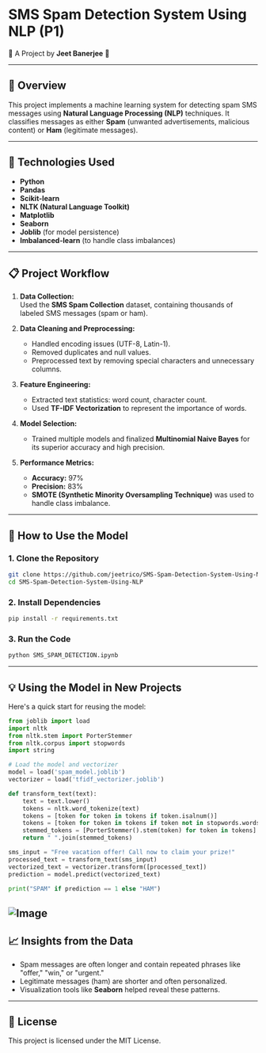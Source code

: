 # **SMS Spam Detection System Using NLP (P1)**  
🚀 A Project by **Jeet Banerjee** 🚀

---

## **📖 Overview**  
This project implements a machine learning system for detecting spam SMS messages using **Natural Language Processing (NLP)** techniques. It classifies messages as either **Spam** (unwanted advertisements, malicious content) or **Ham** (legitimate messages).

---

## **🔧 Technologies Used**  
- **Python**  
- **Pandas**  
- **Scikit-learn**  
- **NLTK (Natural Language Toolkit)**  
- **Matplotlib**  
- **Seaborn**  
- **Joblib** (for model persistence)  
- **Imbalanced-learn** (to handle class imbalances)

---

## **📋 Project Workflow**  
1. **Data Collection:**  
   Used the **SMS Spam Collection** dataset, containing thousands of labeled SMS messages (spam or ham).  
   
2. **Data Cleaning and Preprocessing:**  
   - Handled encoding issues (UTF-8, Latin-1).  
   - Removed duplicates and null values.  
   - Preprocessed text by removing special characters and unnecessary columns.

3. **Feature Engineering:**  
   - Extracted text statistics: word count, character count.  
   - Used **TF-IDF Vectorization** to represent the importance of words.  

4. **Model Selection:**  
   - Trained multiple models and finalized **Multinomial Naive Bayes** for its superior accuracy and high precision.  

5. **Performance Metrics:**  
   - **Accuracy:** 97%  
   - **Precision:** 83%  
   - **SMOTE (Synthetic Minority Oversampling Technique)** was used to handle class imbalance.

---

## **🚀 How to Use the Model**  

### **1. Clone the Repository**  
```bash
git clone https://github.com/jeetrico/SMS-Spam-Detection-System-Using-NLP.git
cd SMS-Spam-Detection-System-Using-NLP
```

### **2. Install Dependencies**  
```bash
pip install -r requirements.txt
```

### **3. Run the Code**  
```bash
python SMS_SPAM_DETECTION.ipynb
```

---

## **💡 Using the Model in New Projects**  
Here's a quick start for reusing the model:  

```python
from joblib import load
import nltk
from nltk.stem import PorterStemmer
from nltk.corpus import stopwords
import string

# Load the model and vectorizer
model = load('spam_model.joblib')
vectorizer = load('tfidf_vectorizer.joblib')

def transform_text(text):
    text = text.lower()
    tokens = nltk.word_tokenize(text)
    tokens = [token for token in tokens if token.isalnum()]
    tokens = [token for token in tokens if token not in stopwords.words('english')]
    stemmed_tokens = [PorterStemmer().stem(token) for token in tokens]
    return " ".join(stemmed_tokens)

sms_input = "Free vacation offer! Call now to claim your prize!"
processed_text = transform_text(sms_input)
vectorized_text = vectorizer.transform([processed_text])
prediction = model.predict(vectorized_text)

print("SPAM" if prediction == 1 else "HAM")
```
![Image](https://github.com/user-attachments/assets/2ce58340-bc48-4d69-b76e-312c6b2deed9)
---

## **📈 Insights from the Data**  
- Spam messages are often longer and contain repeated phrases like "offer," "win," or "urgent."  
- Legitimate messages (ham) are shorter and often personalized.  
- Visualization tools like **Seaborn** helped reveal these patterns.

---

## **🔐 License**  
This project is licensed under the MIT License.  
